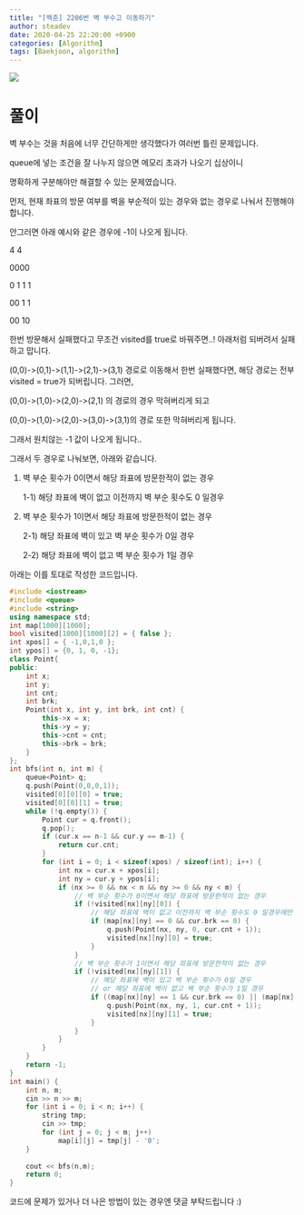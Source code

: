 ```yaml
---
title: "[백준] 2206번 벽 부수고 이동하기"
author: steadev
date: 2020-04-25 22:20:00 +0900
categories: [Algorithm]
tags: [Baekjoon, algorithm]
---
```



<img src="https://steadev.github.io/assets/images/bj-2206-1.png" />

# 풀이

벽 부수는 것을 처음에 너무 간단하게만 생각했다가 여러번 틀린 문제입니다.

queue에 넣는 조건을 잘 나누지 않으면 메모리 초과가 나오기 십상이니 

명확하게 구분해야만 해결할 수 있는 문제였습니다.

 

먼저, 현재 좌표의 방문 여부를 벽을 부순적이 있는 경우와 없는 경우로 나눠서 진행해야 합니다. 

안그러면 아래 예시와 같은 경우에 -1이 나오게 됩니다.

4 4

0000

0 1 1 1

00 1 1

00 10

한번 방문해서 실패했다고 무조건 visited를 true로 바꿔주면..! 아래처럼 되버려서 실패하고 맙니다.

(0,0)->(0,1)->(1,1)->(2,1)->(3,1) 경로로 이동해서 한번 실패했다면, 해당 경로는 전부 visited = true가 되버립니다. 그러면,

(0,0)->(1,0)->(2,0)->(2,1) 의 경로의 경우 막혀버리게 되고

(0,0)->(1,0)->(2,0)->(3,0)->(3,1)의 경로 또한 막혀버리게 됩니다.

그래서 원치않는 -1 값이 나오게 됩니다..

 

그래서 두 경우로 나눠보면, 아래와 같습니다.

1. 벽 부순 횟수가 0이면서 해당 좌표에 방문한적이 없는 경우

    1-1) 해당 좌표에 벽이 없고 이전까지 벽 부순 횟수도 0 일경우

2. 벽 부순 횟수가 1이면서 해당 좌표에 방문한적이 없는 경우

    2-1) 해당 좌표에 벽이 있고 벽 부순 횟수가 0일 경우 

    2-2) 해당 좌표에 벽이 없고 벽 부순 횟수가 1일 경우

 

아래는 이를 토대로 작성한 코드입니다.

```c++
#include <iostream>
#include <queue>
#include <string>
using namespace std;
int map[1000][1000];
bool visited[1000][1000][2] = { false };
int xpos[] = { -1,0,1,0 };
int ypos[] = {0, 1, 0, -1};
class Point{
public:
    int x;
    int y;
    int cnt;
    int brk;
    Point(int x, int y, int brk, int cnt) {
        this->x = x;
        this->y = y;
        this->cnt = cnt;
        this->brk = brk;
    }
};
int bfs(int n, int m) {
    queue<Point> q;
    q.push(Point(0,0,0,1));
    visited[0][0][0] = true;
    visited[0][0][1] = true;
    while (!q.empty()) {
        Point cur = q.front();
        q.pop();
        if (cur.x == n-1 && cur.y == m-1) {
            return cur.cnt;
        }
        for (int i = 0; i < sizeof(xpos) / sizeof(int); i++) {
            int nx = cur.x + xpos[i];
            int ny = cur.y + ypos[i];
            if (nx >= 0 && nx < n && ny >= 0 && ny < m) {
                // 벽 부순 횟수가 0이면서 해당 좌표에 방문한적이 없는 경우
                if (!visited[nx][ny][0]) {
                    // 해당 좌표에 벽이 없고 이전까지 벽 부순 횟수도 0 일경우에만 push
                    if (map[nx][ny] == 0 && cur.brk == 0) {
                        q.push(Point(nx, ny, 0, cur.cnt + 1));
                        visited[nx][ny][0] = true;
                    }
                }
                // 벽 부순 횟수가 1이면서 해당 좌표에 방문한적이 없는 경우
                if (!visited[nx][ny][1]) {
                    // 해당 좌표에 벽이 있고 벽 부순 횟수가 0일 경우 
                    // or 해당 좌표에 벽이 없고 벽 부순 횟수가 1일 경우
                    if ((map[nx][ny] == 1 && cur.brk == 0) || (map[nx][ny] == 0 && cur.brk == 1)) {
                        q.push(Point(nx, ny, 1, cur.cnt + 1));
                        visited[nx][ny][1] = true;
                    }
                }
            }
        }
    }
    return -1;
}
int main() {
    int n, m;
    cin >> n >> m;
    for (int i = 0; i < n; i++) {
        string tmp;
        cin >> tmp;
        for (int j = 0; j < m; j++)
            map[i][j] = tmp[j] - '0';
    }
 
    cout << bfs(n,m);
    return 0;
}
```
 

코드에 문제가 있거나 더 나은 방법이 있는 경우엔 댓글 부탁드립니다 :)